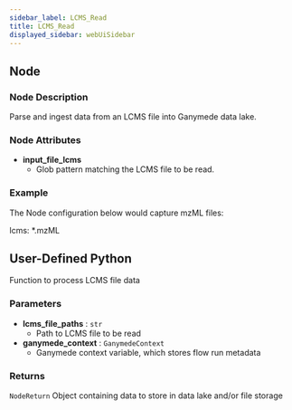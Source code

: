 ```yaml
---
sidebar_label: LCMS_Read
title: LCMS_Read
displayed_sidebar: webUiSidebar
---
```


## Node

### Node Description

Parse and ingest data from an LCMS file into Ganymede data lake.

### Node Attributes

- **input_file_lcms**
  - Glob pattern matching the LCMS file to be read.

### Example

The Node configuration below would capture mzML files:

lcms: *.mzML

## User-Defined Python

Function to process LCMS file data

### Parameters

- **lcms_file_paths** : `str`
    - Path to LCMS file to be read
- **ganymede_context** : `GanymedeContext`
    - Ganymede context variable, which stores flow run metadata

### Returns

`NodeReturn`
Object containing data to store in data lake and/or file storage